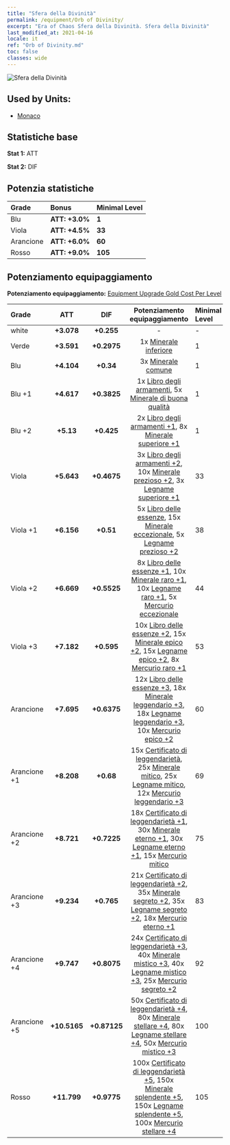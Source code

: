 ```yaml
---
title: "Sfera della Divinità"
permalink: /equipment/Orb of Divinity/
excerpt: "Era of Chaos Sfera della Divinità. Sfera della Divinità"
last_modified_at: 2021-04-16
locale: it
ref: "Orb of Divinity.md"
toc: false
classes: wide
---
```


  ![Sfera della Divinità](/images/e/e_1051.png)

## Used by Units:

* [Monaco](/it/units/Monk/) 


## Statistiche base
 **Stat 1:** ATT

 **Stat 2:** DIF

## Potenzia statistiche

  |     Grade    |   Bonus | Minimal Level | 
  |:-------------|:--------|:--------------| 
  | Blu | **ATT: +3.0%** | **1** | 
  | Viola | **ATT: +4.5%** | **33** | 
  | Arancione | **ATT: +6.0%** | **60** | 
  | Rosso | **ATT: +9.0%** | **105** | 


## Potenziamento equipaggiamento
 **Potenziamento equipaggiamento:** [Equipment Upgrade Gold Cost Per Level](/equipment/EquipmentUpgradeCostPerLevel/) 

  |          Grade      | ATT | DIF | Potenziamento equipaggiamento | Minimal Level |
  |:--------------------|:---------:|:---------:|:----------------:|:--------------|
  | white | **+3.078** | **+0.255** | - | - |
  | Verde | **+3.591** | **+0.2975** | 1x [Minerale inferiore](/it/Items/mat_1/) | 1 |
  | Blu | **+4.104** | **+0.34** | 3x [Minerale comune](/it/Items/mat_6/) | 1 |
  | Blu +1 | **+4.617** | **+0.3825** | 1x [Libro degli armamenti](/it/Items/mat_18/), 5x [Minerale di buona qualità](/it/Items/mat_12/) | 1 |
  | Blu +2 | **+5.13** | **+0.425** | 2x [Libro degli armamenti +1](/it/Items/mat_25/), 8x [Minerale superiore +1](/it/Items/mat_19/) | 1 |
  | Viola | **+5.643** | **+0.4675** | 3x [Libro degli armamenti +2](/it/Items/mat_32/), 10x [Minerale prezioso +2](/it/Items/mat_26/), 3x [Legname superiore +1](/it/Items/mat_20/) | 33 |
  | Viola +1 | **+6.156** | **+0.51** | 5x [Libro delle essenze](/it/Items/mat_39/), 15x [Minerale eccezionale](/it/Items/mat_33/), 5x [Legname prezioso +2](/it/Items/mat_27/) | 38 |
  | Viola +2 | **+6.669** | **+0.5525** | 8x [Libro delle essenze +1](/it/Items/mat_46/), 10x [Minerale raro +1](/it/Items/mat_40/), 10x [Legname raro +1](/it/Items/mat_41/), 5x [Mercurio eccezionale](/it/Items/mat_35/) | 44 |
  | Viola +3 | **+7.182** | **+0.595** | 10x [Libro delle essenze +2](/it/Items/mat_53/), 15x [Minerale epico +2](/it/Items/mat_47/), 15x [Legname epico +2](/it/Items/mat_48/), 8x [Mercurio raro +1](/it/Items/mat_42/) | 53 |
  | Arancione | **+7.695** | **+0.6375** | 12x [Libro delle essenze +3](/it/Items/mat_60/), 18x [Minerale leggendario +3](/it/Items/mat_54/), 18x [Legname leggendario +3](/it/Items/mat_55/), 10x [Mercurio epico +2](/it/Items/mat_49/) | 60 |
  | Arancione +1 | **+8.208** | **+0.68** | 15x [Certificato di leggendarietà](/it/Items/mat_67/), 25x [Minerale mitico](/it/Items/mat_61/), 25x [Legname mitico](/it/Items/mat_62/), 12x [Mercurio leggendario +3](/it/Items/mat_56/) | 69 |
  | Arancione +2 | **+8.721** | **+0.7225** | 18x [Certificato di leggendarietà +1](/it/Items/mat_74/), 30x [Minerale eterno +1](/it/Items/mat_68/), 30x [Legname eterno +1](/it/Items/mat_69/), 15x [Mercurio mitico](/it/Items/mat_63/) | 75 |
  | Arancione +3 | **+9.234** | **+0.765** | 21x [Certificato di leggendarietà +2](/it/Items/mat_81/), 35x [Minerale segreto +2](/it/Items/mat_75/), 35x [Legname segreto +2](/it/Items/mat_76/), 18x [Mercurio eterno +1](/it/Items/mat_70/) | 83 |
  | Arancione +4 | **+9.747** | **+0.8075** | 24x [Certificato di leggendarietà +3](/it/Items/mat_88/), 40x [Minerale mistico +3](/it/Items/mat_82/), 40x [Legname mistico +3](/it/Items/mat_83/), 25x [Mercurio segreto +2](/it/Items/mat_77/) | 92 |
  | Arancione +5 | **+10.5165** | **+0.87125** | 50x [Certificato di leggendarietà +4](/it/Items/mat_95/), 80x [Minerale stellare +4](/it/Items/mat_89/), 80x [Legname stellare +4](/it/Items/mat_90/), 50x [Mercurio mistico +3](/it/Items/mat_84/) | 100 |
  | Rosso | **+11.799** | **+0.9775** | 100x [Certificato di leggendarietà +5](/it/Items/mat_102/), 150x [Minerale splendente +5](/it/Items/mat_96/), 150x [Legname splendente +5](/it/Items/mat_97/), 100x [Mercurio stellare +4](/it/Items/mat_91/) | 105 |

